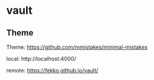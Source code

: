 # vault

## Theme
Theme: https://github.com/mmistakes/minimal-mistakes

local: http://localhost:4000/

remote: https://fekko.github.io/vault/